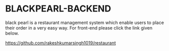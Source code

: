 # BLACKPEARL-BACKEND
black pearl  is a restaurant management system which enable users to place their order in a very easy way.
For front-end please click the link given below.

https://github.com/rakeshkumarsingh1019/restaurant

